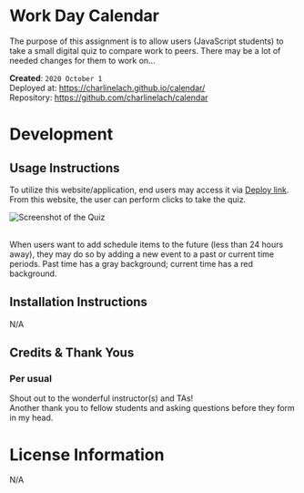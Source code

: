 # Work Day Calendar
The purpose of this assignment is to allow users (JavaScript students) to take a small digital quiz to compare work to peers. There may be a lot of needed changes for them to work on...

**Created**: `2020 October 1`
<br>
Deployed at: https://charlinelach.github.io/calendar/
<br>
Repository: https://github.com/charlinelach/calendar

# Development

## Usage Instructions
To utilize this website/application, end users may access it via [Deploy link](https://charlinelach.github.io/calendar/). From this website, the user can perform clicks to take the quiz.

![Screenshot of the Quiz]()

<br>
When users want to add schedule items to the future (less than 24 hours away), they may do so by adding a new event to a past or current time periods. Past time has a gray background; current time has a red background.

## Installation Instructions
N/A

## Credits & Thank Yous
### Per usual
Shout out to the wonderful instructor(s) and TAs!
<br>
Another thank you to fellow students and asking questions before they form in my head.

# License Information
N/A